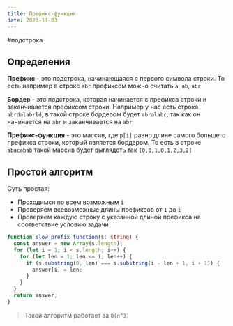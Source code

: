 ```yaml
---
title: Префикс-функция
date: 2023-11-03
---
```

#подстрока 

## Определения
**Префикс** - это подстрока, начинающаяся с первого символа строки. То есть например в строке `abr` префиксом можно считать `a`, `ab`, `abr`

**Бордер** - это подстрока, которая начинается с префикса строки и заканчивается префиксом строки. Например у нас есть строка `abrdalabrld`, в такой строке бордером будет `abralabr`, так как он начинается на `abr` и заканчивается на `abr`

**Префикс-функция** - это массив, где `p[i]` равно длине самого большего префикса строки, который является бордером. То есть в строке `abacabab` такой массив будет выглядеть так `[0,0,1,0,1,2,3,2]`

## Простой алгоритм
Суть простая:
- Проходимся по всем возможным `i`
- Проверяем всевозможные длины префиксов от `1` до `i`
- Проверяем каждую строку с указанной длиной префикса на соответствие условию задачи
```ts
function slow_prefix_function(s: string) {  
  const answer = new Array(s.length);  
  for (let i = 1; i < s.length; i++) {  
    for (let len = 1; len <= i; len++) {  
      if (s.substring(0, len) === s.substring(i - len + 1, i + 1)) {  
        answer[i] = len;  
      }  
    }  
  }  
  return answer;  
}
```

> Такой алгоритм работает за `O(n^3)`


